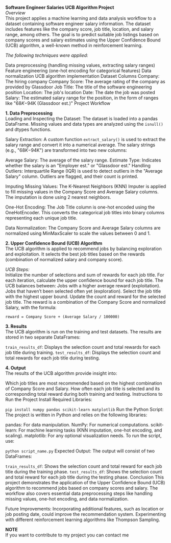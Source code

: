 **Software Engineer Salaries UCB Algorithm Project** <br/>
*Overview* <br/>
This project applies a machine learning and data analysis workflow to a dataset containing software engineer salary information. The dataset includes features like the company score, job title, location, and salary range, among others. The goal is to predict suitable job listings based on company scores and salary estimates using the Upper Confidence Bound (UCB) algorithm, a well-known method in reinforcement learning.

*The following techniques were applied:* <br/>

Data preprocessing (handling missing values, extracting salary ranges)
Feature engineering (one-hot encoding for categorical features)
Data normalization
UCB algorithm implementation
Dataset Columns
Company: The hiring company
Company Score: The average rating of the company as provided by Glassdoor
Job Title: The title of the software engineering position
Location: The job's location
Date: The date the job was posted
Salary: The estimated salary range for the position, in the form of ranges like "$68K-$94K (Glassdoor est.)"
Project Workflow



**1. Data Preprocessing** <br/>
Loading and Inspecting the Dataset: The dataset is loaded into a pandas DataFrame. Missing values and data types are analyzed using the `isnull()` and dtypes functions.

Salary Extraction: A custom function `extract_salary()` is used to extract the salary range and convert it into a numerical average. The salary strings (e.g., "$68K-$94K") are transformed into two new columns:

Average Salary: The average of the salary range.
Estimate Type: Indicates whether the salary is an "Employer est." or "Glassdoor est."
Handling Outliers: Interquartile Range (IQR) is used to detect outliers in the "Average Salary" column. Outliers are flagged, and their count is printed.

Imputing Missing Values: The K-Nearest Neighbors (KNN) Imputer is applied to fill missing values in the Company Score and Average Salary columns. The imputation is done using 2 nearest neighbors.

One-Hot Encoding: The Job Title column is one-hot encoded using the OneHotEncoder. This converts the categorical job titles into binary columns representing each unique job title.

Data Normalization: The Company Score and Average Salary columns are normalized using MinMaxScaler to scale the values between 0 and 1.



**2. Upper Confidence Bound (UCB) Algorithm** <br/>
The UCB algorithm is applied to recommend jobs by balancing exploration and exploitation. It selects the best job titles based on the rewards (combination of normalized salary and company score).

*UCB Steps:* <br/>
Initialize the number of selections and sum of rewards for each job title.
For each iteration, calculate the upper confidence bound for each job title. The UCB balances between:
Jobs with a higher average reward (exploitation).
Jobs that haven’t been selected often yet (exploration).
Select the job title with the highest upper bound.
Update the count and reward for the selected job title.
The reward is a combination of the Company Score and normalized Salary, with the formula:

`reward = Company Score + (Average Salary / 100000)`



**3. Results** <br/>
The UCB algorithm is run on the training and test datasets. The results are stored in two separate DataFrames:

`train_results_df`: Displays the selection count and total rewards for each job title during training.
`test_results_df`: Displays the selection count and total rewards for each job title during testing.



**4. Output** <br/>
The results of the UCB algorithm provide insight into:

Which job titles are most recommended based on the highest combination of Company Score and Salary.
How often each job title is selected and its corresponding total reward during both training and testing.
Instructions to Run the Project
Install Required Libraries:

`pip install numpy pandas scikit-learn matplotlib`
Run the Python Script: The project is written in Python and relies on the following libraries:

pandas: For data manipulation.
NumPy: For numerical computations.
scikit-learn: For machine learning tasks (KNN imputation, one-hot encoding, and scaling).
matplotlib: For any optional visualization needs.
To run the script, use:

`python script_name.py`
Expected Output: The output will consist of two DataFrames:

`train_results_df`: Shows the selection count and total reward for each job title during the training phase.
`test_results_df`: Shows the selection count and total reward for each job title during the testing phase.
Conclusion
This project demonstrates the application of the Upper Confidence Bound (UCB) algorithm to recommend jobs based on company scores and salary. The workflow also covers essential data preprocessing steps like handling missing values, one-hot encoding, and data normalization.

Future Improvements:
Incorporating additional features, such as location or job posting date, could improve the recommendation system.
Experimenting with different reinforcement learning algorithms like Thompson Sampling.

**NOTE** </br>
If you want to contribute to my project you can contact me
